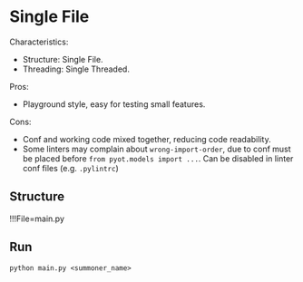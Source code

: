 # Single File

Characteristics:
- Structure: Single File.
- Threading: Single Threaded.

Pros:
- Playground style, easy for testing small features.

Cons:
- Conf and working code mixed together, reducing code readability.
- Some linters may complain about `wrong-import-order`, due to conf must be placed before `from pyot.models import ...`. Can be disabled in linter conf files (e.g. `.pylintrc`)

## Structure

!!!File=main.py

## Run

```
python main.py <summoner_name>
```
